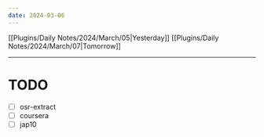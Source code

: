 ```yaml
---
date: 2024-03-06
---
```


[[Plugins/Daily Notes/2024/March/05|Yesterday]] [[Plugins/Daily Notes/2024/March/07|Tomorrow]]

---

# TODO

- [ ] osr-extract
- [ ] coursera
- [ ] jap10
